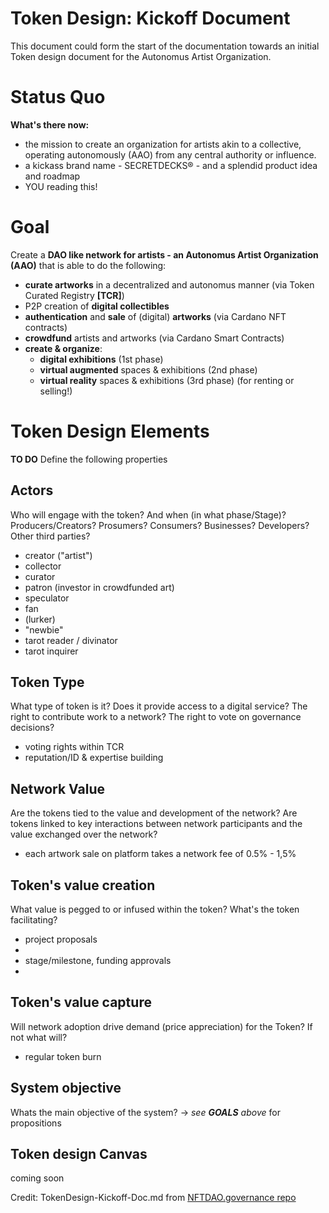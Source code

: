 # Token Design: Kickoff Document
This document could form the start of the documentation towards an initial Token design document for the Autonomus Artist Organization.

# Status Quo
**What's there now:** 
- the mission to create an organization for artists akin to a collective, operating autonomously (AAO) from any central authority or influence. 
- a kickass brand name - SECRETDECKS® - and a splendid product idea and roadmap
- YOU reading this!

# Goal
Create a **DAO like network for artists - an Autonomus Artist Organization (AAO)** that is able to do the following:
- **curate artworks** in a decentralized and autonomus manner (via Token Curated Registry **[TCR]**) 
- P2P creation of **digital collectibles**  
- **authentication** and **sale** of (digital) **artworks** (via Cardano NFT contracts)
- **crowdfund** artists and artworks (via Cardano Smart Contracts)
- **create & organize**: 
  - **digital exhibitions** (1st phase)
  - **virtual augmented** spaces & exhibitions (2nd phase)
  - **virtual reality** spaces & exhibitions (3rd phase) (for renting or selling!)

# Token Design Elements
**TO DO** Define the following properties

## Actors
Who will engage with the token? And when (in what phase/Stage)? Producers/Creators? Prosumers? Consumers? Businesses? Developers? Other third parties?
- creator ("artist")
- collector
- curator
- patron (investor in crowdfunded art)
- speculator
- fan
- (lurker)
- "newbie"
- tarot reader / divinator
- tarot inquirer

## Token Type
What type of token is it? Does it provide access to a digital service? The right to contribute work to a network? The right to vote on governance decisions?
- voting rights within TCR 
- reputation/ID & expertise building

## Network Value
Are the tokens  tied to the value and development of the network? Are tokens linked to key interactions between network participants and the value exchanged over the network?
- each artwork sale on platform takes a network fee of 0.5% - 1,5%

## Token's value creation
What value is pegged to or infused within the token? What's the token facilitating?
- project proposals
- 
- stage/milestone, funding approvals
- 

## Token's value capture
Will network adoption drive demand (price appreciation) for the Token? If not what will?
- regular token burn

## System objective
Whats the main objective of the system? -> *see **GOALS** above* for propositions

## Token design Canvas
coming soon


Credit: TokenDesign-Kickoff-Doc.md from [NFTDAO.governance repo](https://github.com/DanM3rcurius/NFTDAO.governance/blob/main/TokenDesign-Kickoff-Doc.md)
